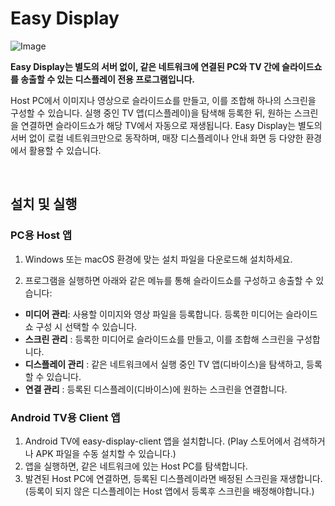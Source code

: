 # Easy Display

![Image](https://github.com/user-attachments/assets/fcb43d64-cb03-475f-bcee-510692c1b7c7)

**Easy Display는 별도의 서버 없이, 같은 네트워크에 연결된 PC와 TV 간에 슬라이드쇼를 송출할 수 있는 디스플레이 전용 프로그램입니다.**

Host PC에서 이미지나 영상으로 슬라이드쇼를 만들고, 이를 조합해 하나의 스크린을 구성할 수 있습니다. 실행 중인 TV 앱(디스플레이)을 탐색해 등록한 뒤, 원하는 스크린을 연결하면 슬라이드쇼가 해당 TV에서 자동으로 재생됩니다.
Easy Display는 별도의 서버 없이 로컬 네트워크만으로 동작하며, 매장 디스플레이나 안내 화면 등 다양한 환경에서 활용할 수 있습니다.

<br>

## 설치 및 실행

### PC용 Host 앱

1. Windows 또는 macOS 환경에 맞는 설치 파일을 다운로드해 설치하세요.

2. 프로그램을 실행하면 아래와 같은 메뉴를 통해 슬라이드쇼를 구성하고 송출할 수 있습니다:

- **미디어 관리**: 사용할 이미지와 영상 파일을 등록합니다. 등록한 미디어는 슬라이드쇼 구성 시 선택할 수 있습니다.
- **스크린 관리** : 등록한 미디어로 슬라이드쇼를 만들고, 이를 조합해 스크린을 구성합니다.
- **디스플레이 관리** : 같은 네트워크에서 실행 중인 TV 앱(디바이스)을 탐색하고, 등록할 수 있습니다.
- **연결 관리** : 등록된 디스플레이(디바이스)에 원하는 스크린을 연결합니다.

### Android TV용 Client 앱

1.  Android TV에 easy-display-client 앱을 설치합니다.
    (Play 스토어에서 검색하거나 APK 파일을 수동 설치할 수 있습니다.)
2.  앱을 실행하면, 같은 네트워크에 있는 Host PC를 탐색합니다.
3.  발견된 Host PC에 연결하면, 등록된 디스플레이라면 배정된 스크린을 재생합니다.
    (등록이 되지 않은 디스플레이는 Host 앱에서 등록후 스크린을 배정해야합니다.)
